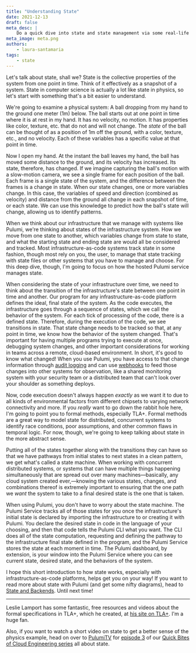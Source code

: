 ```yaml
---
title: "Understanding State"
date: 2021-12-13
draft: false
meta_desc: |
    Do a quick dive into state and state management via some real-life physics.
meta_image: meta.png
authors:
    - laura-santamaria
tags:
    - state
---
```


Let's talk about state, shall we? State is the collective properties of the
system from one point in time. Think of it effectively as a snapshot of a
system. State in computer science is actually a lot like state in physics, so
let's start with something that's a bit easier to understand.

We're going to examine a physical system: A ball dropping from my hand to the
ground one meter (1m) below. The ball starts out at one point in time where it
is at rest in my hand. It has no velocity, no motion. It has properties like
color, texture, etc. that do not and will not change. The _state_ of the ball
can be thought of as a position of 1m off the ground, with a color, texture,
etc., and no velocity. Each of these variables has a specific value at that
point in time.

Now I open my hand. At the instant the ball leaves my hand, the ball has moved
some distance to the ground, and its velocity has increased. Its state,
therefore, has changed. If we imagine capturing the ball's motion with a
slow-motion camera, we see a single frame for each position of the ball. Each
frame is a single state of the system, and the difference between the frames is
a change in state. When our state changes, one or more variables change. In this
case, the variables of speed and direction (combined as velocity) and distance
from the ground all change in each snapshot of time, or each state. We can use
this knowledge to predict how the ball's state will change, allowing us to
identify patterns.

When we think about our infrastructure that we manage with systems like Pulumi,
we're thinking about states of the infrastructure system. How we move from one
state to another, which variables change from state to state, and what the
starting state and ending state are would all be considered and tracked. Most
infrastructure-as-code systems track state in some fashion, though most rely on
you, the user, to manage that state tracking with state files or other systems
that you have to manage and choose. For this deep dive, though, I'm going to
focus on how the hosted Pulumi service manages state.

When considering the state of your infrastructure over time, we need to think
about the transition of the infrastructure's state between one point in time and
another. Our program for any infrastructure-as-code platform defines the ideal,
final state of the system. As the code executes, the infrastructure goes through
a sequence of states, which we call the behavior of the system. For each tick of
processing of the code, there is a defined state. Therefore, during the
execution of the code, we see transitions in state. That state change needs to
be tracked so that, at any point in time, we know how the behavior of the system
changed. That's important for having multiple programs trying to execute at
once, debugging system changes, and other important considerations for working
in teams across a remote, cloud-based environment. In short, it's good to know
what changed! When you use Pulumi, you have access to that change information
through [audit logging](https://www.pulumi.com/docs/intro/pulumi-cloud/audit-logs/)
and can use [webhooks](https://www.pulumi.com/docs/intro/pulumi-cloud/webhooks/) to
feed those changes into other systems for observation, like a shared monitoring
system with your security team or a distributed team that can't look over your
shoulder as something deploys.

Now, code execution doesn't always happen *exactly* as we want it to due to all
kinds of environmental factors from different chipsets to varying network
connectivity and more. If you *really* want to go down the rabbit hole here, I'm
going to point you to formal methods, especially TLA+. Formal methods are a
great way to model state for distributed, concurrent systems to identify race
conditions, poor assumptions, and other common flaws in temporal logic. For now,
though, we're going to keep talking about state in the more abstract sense.

Putting all of the states together along with the transitions they can have so
that we have pathways from initial states to next states in a clean pattern, we
get what's called a state machine. When working with concurrent distributed
systems, or systems that can have multiple things happening simultaneously that
are spread out over many machines&mdash;basically, any cloud system created
ever,&mdash;knowing the various states, changes, and combinations thereof is
extremely important to ensuring that the one path we *want* the system to take
to a final desired state is the one that is taken.

When using Pulumi, you don't have to worry about the state machine. The Pulumi
Service tracks all of those states for you once the infrastructure's initial
state is declared by importing the infrastructure to or creating it with Pulumi.
You declare the desired state in code in the language of your choosing, and then
that code tells the Pulumi CLI what you want. The CLI does all of the state
computation, requesting and defining the pathway to the infrastructure final
state defined in the program, and the Pulumi Service stores the state at each
moment in time. The Pulumi dashboard, by extension, is your window into the
Pulumi Service where you can see current state, desired state, and the behaviors
of the system.

I hope this short introduction to how state works, especially with
infrastructure-as-code platforms, helps get you on your way! If you want to read
more about state with Pulumi (and get some nifty diagrams), head to
[State and Backends](/docs/intro/concepts/state/). Until
next time!

---

Leslie Lamport has some fantastic, free resources and videos about the formal
specifications in TLA+, which he created, at [his site on TLA+](http://lamport.azurewebsites.net/tla/tla.html). I'm a huge fan.

Also, if you want to watch a short video on state to get a better sense of the
physics example, head on over to
[PulumiTV](https://www.youtube.com/c/PulumiTV/videos) for [episode
3](https://youtu.be/u2C71uF0rdM) of our [Quick Bites of Cloud Engineering
series](https://youtube.com/playlist?list=PLyy8Vx2ZoWlohOiedbaQqT5xYRkcDsm10)
all about state.
